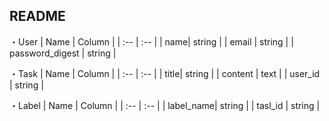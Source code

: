 ## README ##
・User
| Name | Column |
| :-- | :-- | 
| name| string | 
| email | string | 
| password_digest | string | 

・Task
| Name | Column |
| :-- | :-- | 
| title| string | 
| content | text | 
| user_id | string | 

・Label
| Name | Column |
| :-- | :-- | 
| label_name| string | 
| tasl_id | string |

